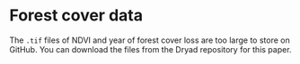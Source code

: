 # Forest cover data

The `.tif` files of NDVI and year of forest cover loss are too large to store on GitHub. You can download the files from the Dryad repository for this paper. 